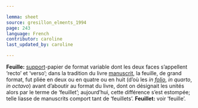 ```yaml
---

lemma: sheet
source: gresillon_elments_1994
page: 243
language: French
contributor: caroline
last_updated_by: caroline

---
```


**Feuille:** [support](textCarrier.html)-papier de format variable dont les deux faces s’appellent ‘recto’ et ‘verso’; dans la tradition du livre [manuscrit](manuscript.html), la feuille, de grand format, fut pliée en deux ou en quatre ou en huit (d’où les _in [folio](folio.html)_, _in quarto_, _in octavo_) avant d’aboutir au format du livre, dont on désignait les unités alors par le terme de ‘feuillet’; aujourd’hui, cette différence s’est estompée; telle liasse de manuscrits comport tant de ‘feuillets’.
**Feuillet:** voir ‘feuille’.

